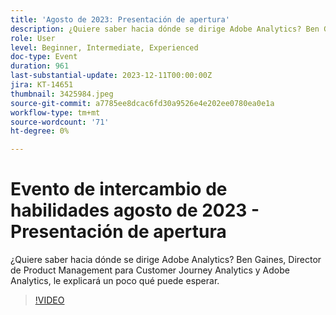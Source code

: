 ```yaml
---
title: 'Agosto de 2023: Presentación de apertura'
description: ¿Quiere saber hacia dónde se dirige Adobe Analytics? Ben Gaines, Director de Product Management para Customer Journey Analytics y Adobe Analytics, le explicará un poco qué puede esperar.
role: User
level: Beginner, Intermediate, Experienced
doc-type: Event
duration: 961
last-substantial-update: 2023-12-11T00:00:00Z
jira: KT-14651
thumbnail: 3425984.jpeg
source-git-commit: a7785ee8dcac6fd30a9526e4e202ee0780ea0e1a
workflow-type: tm+mt
source-wordcount: '71'
ht-degree: 0%

---
```



# Evento de intercambio de habilidades agosto de 2023 - Presentación de apertura

¿Quiere saber hacia dónde se dirige Adobe Analytics? Ben Gaines, Director de Product Management para Customer Journey Analytics y Adobe Analytics, le explicará un poco qué puede esperar.

>[!VIDEO](https://video.tv.adobe.com/v/3425984/?learn=on)
